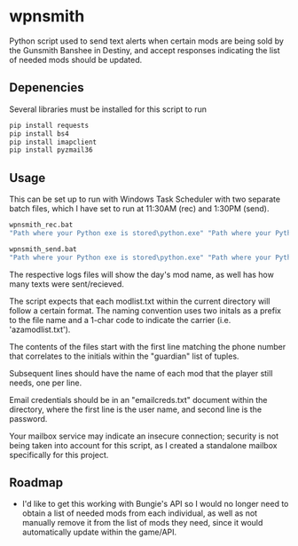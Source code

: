 # wpnsmith
Python script used to send text alerts when certain mods are being sold by the Gunsmith Banshee in Destiny, and accept responses indicating the list of needed mods should be updated.

## Depenencies

Several libraries must be installed for this script to run

```bash
pip install requests
pip install bs4
pip install imapclient
pip install pyzmail36
```

## Usage

This can be set up to run with Windows Task Scheduler with two separate batch files, which I have set to run at 11:30AM (rec) and 1:30PM (send).

```bash
wpnsmith_rec.bat
"Path where your Python exe is stored\python.exe" "Path where your Python script is stored\wpnsmith_rec.py" > logs_rec.txt

wpnsmith_send.bat
"Path where your Python exe is stored\python.exe" "Path where your Python script is stored\wpnsmith_send.py" > logs_send.txt
```

The respective logs files will show the day's mod name, as well has how many texts were sent/recieved.

The script expects that each modlist.txt within the current directory will follow a certain format. The naming convention uses two initals as a prefix to the file name and a 1-char code to indicate the carrier (i.e. 'azamodlist.txt').

The contents of the files start with the first line matching the phone number that correlates to the initials within the "guardian" list of tuples.

Subsequent lines should have the name of each mod that the player still needs, one per line.

Email credentials should be in an "emailcreds.txt" document within the directory, where the first line is the user name, and second line is the password.

Your mailbox service may indicate an insecure connection; security is not being taken into account for this script, as I created a standalone mailbox specifically for this project.

## Roadmap

- I'd like to get this working with Bungie's API so I would no longer need to obtain a list of needed mods from each individual, as well as not manually remove it from the list of mods they need, since it would automatically update within the game/API.
